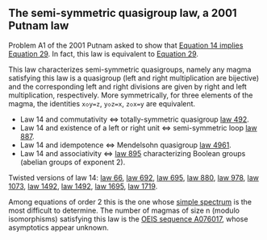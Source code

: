 ## The semi-symmetric quasigroup law, a 2001 Putnam law

Problem A1 of the 2001 Putnam asked to show that [Equation 14 implies Equation 29](https://teorth.github.io/equational_theories/blueprint/implications-chapter.html#14_implies_29). In fact, this law is equivalent to [Equation 29](https://teorth.github.io/equational_theories/implications/?29).

This law characterizes semi-symmetric quasigroups, namely any magma satisfying this law is a quasigroup (left and right multiplication are bijective) and the corresponding left and right divisions are given by right and left multiplication, respectively.  More symmetrically, for three elements of the magma, the identities `x◇y=z`, `y◇z=x`, `z◇x=y` are equivalent.

- Law 14 and commutativity ⇔ totally-symmetric quasigroup [law 492](https://teorth.github.io/equational_theories/implications/?492).
- Law 14 and existence of a left or right unit ⇔ semi-symmetric loop [law 887](https://teorth.github.io/equational_theories/implications/?887).
- Law 14 and idempotence ⇔ Mendelsohn quasigroup [law 4961](https://teorth.github.io/equational_theories/implications/?4961).
- Law 14 and associativity ⇔ [law 895](https://teorth.github.io/equational_theories/implications/?895) characterizing Boolean groups (abelian groups of exponent 2).

Twisted versions of law 14: [law 66](https://teorth.github.io/equational_theories/implications/?66), [law 692](https://teorth.github.io/equational_theories/implications/?692), [law 695](https://teorth.github.io/equational_theories/implications/?695), [law 880](https://teorth.github.io/equational_theories/implications/?880), [law 978](https://teorth.github.io/equational_theories/implications/?978), [law 1073](https://teorth.github.io/equational_theories/implications/?1073), [law 1492](https://teorth.github.io/equational_theories/implications/?1492), [law 1492](https://teorth.github.io/equational_theories/implications/?1496), [law 1695](https://teorth.github.io/equational_theories/implications/?1695), [law 1719](https://teorth.github.io/equational_theories/implications/?1719).

Among equations of order 2 this is the one whose [simple spectrum](https://leanprover.zulipchat.com/#narrow/channel/458659-Equational/topic/Simple.20and.20.28sub.29directly.20irreducible.20spectrum) is the most difficult to determine.  The number of magmas of size n (modulo isomorphisms) satisfying this law is the [OEIS sequence A076017](https://oeis.org/A076017), whose asymptotics appear unknown.
